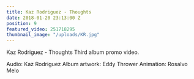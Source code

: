 ```yaml
---
title: Kaz Rodriguez - Thoughts
date: 2018-01-20 23:13:00 Z
position: 9
featured_video: 251718295
thumbnail_image: "/uploads/KR.jpg"
---
```


Kaz Rodriguez - Thoughts
Third album promo video.
 
Audio: Kaz Rodriguez
Album artwork: Eddy Thrower
Animation: Rosalvo Melo